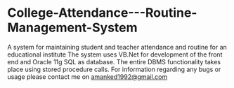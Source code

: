# College-Attendance---Routine-Management-System
A system for maintaining student and teacher attendance and routine for an educational institute
The system uses VB.Net for development of the front end and Oracle 11g SQL as database.
The entire DBMS functionality takes place using stored procedure calls.
For information regarding any bugs or usage please contact me on amanked1992@gmail.com
